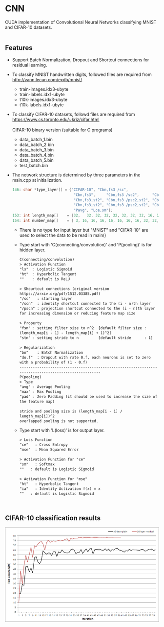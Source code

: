 # CNN
CUDA implementation of Convolutional Neural Networks classifying MNIST and CIFAR-10 datasets.</br></br>

## Features
- Support Batch Normalization, Dropout and Shortcut connections for residual learning.
- To classify MNIST handwritten digits, followed files are required from http://yann.lecun.com/exdb/mnist/
  - train-images.idx3-ubyte
  - train-labels.idx1-ubyte
  - t10k-images.idx3-ubyte
  - t10k-labels.idx1-ubyte
  
- To classify CIFAR-10 datasets, followd files are required from https://www.cs.toronto.edu/~kriz/cifar.html<br><br>
  CIFAR-10 binary version (suitable for C programs)
  - data_batch_1.bin
  - data_batch_2.bin
  - data_batch_3.bin
  - data_batch_4.bin
  - data_batch_5.bin
  - test_batch.bin

- The network structure is determined by three parameters in the main.cpp at initialization.

  ```C++
  146: char *type_layer[] = {"CIFAR-10", "Cbn,fs3 /sc",
                              "Cbn,fs3",     "Cbn,fs3 /sc2",      "Cbn,fs3", "Cbn,fs3 /sc2", "Cbn,fs3", "Cbn,fs3 /sc2",
                              "Cbn,fs3,st2", "Cbn,fs3 /psc2,st2", "Cbn,fs3", "Cbn,fs3 /sc2", "Cbn,fs3", "Cbn,fs3 /sc2",
                              "Cbn,fs3,st2", "Cbn,fs3 /psc2,st2", "Cbn,fs3", "Cbn,fs3 /sc2", "Cbn,fs3", "Cbn,fs3 /sc2",
                              "Pavg", "Lce,sm"};
  153: int length_map[]    = {32,	32, 32, 32, 32, 32, 32, 32, 16, 16, 16, 16, 16, 16,  8,  8,  8,  8,  8,  8,  1,  1};
  154: int number_map[]    = { 3, 16, 16, 16, 16, 16, 16, 16, 32, 32, 32, 32, 32, 32, 64, 64, 64, 64, 64, 64, 64, 10};
  ```  
  - There is no type for input layer but "MNIST" and "CIFAR-10" are used to select the data to be read in main()
  - Type start with 'C(connecting/convolution)' and 'P(pooling)' is for hidden layer.
  
  	```
    C(connecting/convolution)
    > Activation Function
    "ls"  : Logistic Sigmoid
    "ht"  : Hyperbolic Tangent
    ""    : default is ReLU
    
    > Shourtcut connections (original version https://arxiv.org/pdf/1512.03385.pdf)
    "/sc"   : starting layer
    "/scn"  : identity shortcut connected to the (i - n)th layer
    "/pscn" : projection shortcut connected to the (i - n)th layer for increasing dimension or reducing feature map size
    
    > Property
    "fsn" : setting filter size to n^2  [default filter size : (length_map[i - 1] - length_map[i] + 1)^2]
    "stn" : setting stride to n         [default stride      : 1]

    > Regularization
    "bn"    : Batch Normalization
    "do.f"  : Dropout with rate 0.f, each neurons is set to zero with a probability of (1 - 0.f)
    ----------------------------------------------------------------------------------------------------
    P(pooling)
    > Type
    "avg" : Average Pooling
    "max" : Max Pooling
    "pad" : Zero Padding (it should be used to increase the size of the feature map)
    
    stride and pooling size is (length_map[i - 1] / length_map[i])^2    
    overlapped pooling is not supported.
	  ```
   - Type start with 'L(loss)' is for output layer.
   
	 ```
	 > Loss Function
	 "ce"   : Cross Entropy
	 "mse"	: Mean Squared Error
	 
	 > Activation Function for "ce"
	 "sm"	: Softmax
	 ""   : default is Logistic Sigmoid

	 > Activation Function for "mse"
	 "ht"	: Hyperbolic Tangent
	 "ia"	: Identity Activation f(x) = x
	 ""   : default is Logistic Sigmoid
	 ```
</br>

## CIFAR-10 classification results
![result](/result.PNG)

